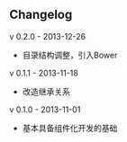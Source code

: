 Changelog
--------------------

v 0.2.0 - 2013-12-26
+ 目录结构调整，引入Bower

v 0.1.1 - 2013-11-18
+ 改造继承关系

v 0.1.0 - 2013-11-01
+ 基本具备组件化开发的基础